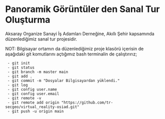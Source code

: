 # Panoramik Görüntüler den Sanal Tur Oluşturma

 Aksaray Organize Sanayi İş Adamları Derneğine, Akıllı Şehir kapsamında düzenlediğimiz sanal tur projesidir.


 NOT: Bilgisayar ortamın da düzenlediğimiz proje klasörü içerisin de aşağıdaki git komutlarını açtığımız bash terminalin de çalıştırırız;

     - git init
     - git status
     - git branch -m master main
     - git add .
     - git commit -m "Dosyalar Bilgisayardan yüklendi."
     - git log
     - git config user.name
     - git config user.email
     - git remote -v
     - git remote add origin "https://github.com/tr-secgeo/virtual_reality-osiad.git" 
     - git push -u origin main
